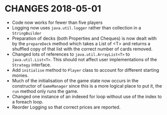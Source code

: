 # CHANGES 2018-05-01

- Code now works for fewer than five players
- Logging now uses `java.util.logger` rather than collection in a `StringBuilder`
- Preparation of decks (both Properties and Cheques) is now dealt with by the `prepareDeck` method
  which takes a List of \<T\> and returns a shuffled copy of that list with the correct number of
  cards removed.
- Changed lots of references to `java.util.ArrayList<T>` to `java.util.List<T>`. This should not
  affect user implementations of the `Strategy` interface.
- Add `initialise` method to `Player` class to account for different starting monies.
- Much of the initialisation of the game state now occurs in the constructor of `GameManager` since
  this is a more logical place to put it, the `run` method only runs the game.
- Changed one instance of an indexed for loop without use of the index to a foreach loop.
- Reorder Logging so that correct prices are reported.
